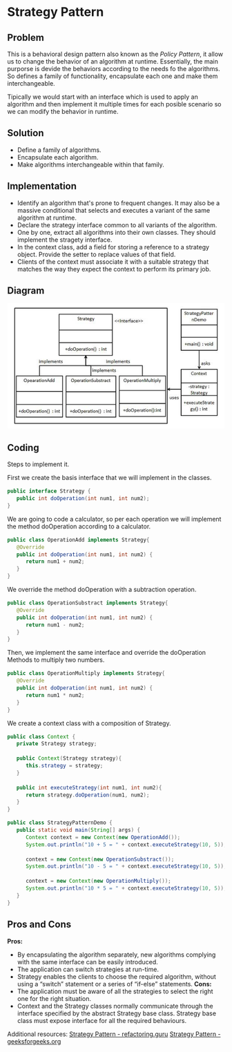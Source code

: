 # Strategy Pattern

## Problem
This is a behavioral design pattern also known as the *Policy Pattern*, it allow us to change the behavior of an algorithm at runtime. Essentially, the main purporse is devide the behaviors according to the needs fo the algorithms. So defines a family of functionality, encapsulate each one and make them interchangeable.

Tipically we would start with an interface which is used to apply an algorithm and then implement it multiple times for each posible scenario so we can modify the behavior in runtime.

## Solution
- Define a family of algorithms.
- Encapsulate each algorithm.
- Make algorithms interchangeable within that family.

## Implementation
- Identify an algorithm that's prone to frequent changes. It may also be a massive conditional that selects and executes a variant of the same algorithm at runtime.
- Declare the strategy interface common to all variants of the algorithm.
- One by one, extract all algorithms into their own classes. They should implement the stragety interface.
- In the context class, add a field for storing a reference to a strategy object. Provide the setter to replace values of that field.
- Clients of the context must associate it with a suitable strategy that matches the way they expect the context to perform its primary job.

## Diagram

![text](./Strategy.png)

## Coding
Steps to implement it.

First we create the basis interface that we will implement in the classes.
``` Java
public interface Strategy {
   public int doOperation(int num1, int num2);
}
```

We are going to code a calculator, so per each operation we will implement the method doOperation according to a calculator.
``` Java
public class OperationAdd implements Strategy{
   @Override
   public int doOperation(int num1, int num2) {
      return num1 + num2;
   }
}
```

We override the method doOperation with a subtraction operation.
``` Java
public class OperationSubstract implements Strategy{
   @Override
   public int doOperation(int num1, int num2) {
      return num1 - num2;
   }
}
```

Then, we implement the same interface and override the doOperation Methods to multiply two numbers.
``` Java
public class OperationMultiply implements Strategy{
   @Override
   public int doOperation(int num1, int num2) {
      return num1 * num2;
   }
}
```

We create a context class with a composition of Strategy.
``` Java
public class Context {
   private Strategy strategy;

   public Context(Strategy strategy){
      this.strategy = strategy;
   }

   public int executeStrategy(int num1, int num2){
      return strategy.doOperation(num1, num2);
   }
}
```

``` Java
public class StrategyPatternDemo {
   public static void main(String[] args) {
      Context context = new Context(new OperationAdd());		
      System.out.println("10 + 5 = " + context.executeStrategy(10, 5));

      context = new Context(new OperationSubstract());		
      System.out.println("10 - 5 = " + context.executeStrategy(10, 5));

      context = new Context(new OperationMultiply());		
      System.out.println("10 * 5 = " + context.executeStrategy(10, 5));
   }
}
```

## Pros and Cons
**Pros:**
- By encapsulating the algorithm separately, new algorithms complying with the same interface can be easily introduced.
- The application can switch strategies at run-time.
- Strategy enables the clients to choose the required algorithm, without using a “switch” statement or a series of “if-else” statements.
**Cons:**
- The application must be aware of all the strategies to select the right one for the right situation.
- Context and the Strategy classes normally communicate through the interface specified by the abstract Strategy base class. Strategy base class must expose interface for all the required behaviours.

Additional resources:
[Strategy Pattern - refactoring.guru](https://refactoring.guru/design-patterns/strategy)
[Strategy Pattern - geeksforgeeks.org](https://www.geeksforgeeks.org/strategy-pattern-set-1/)